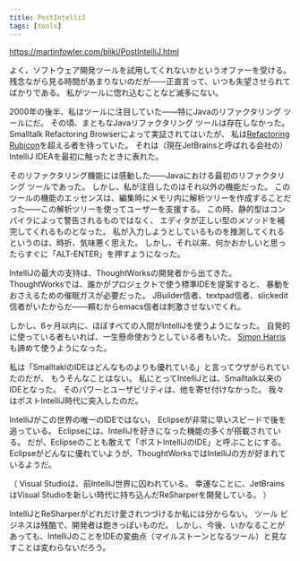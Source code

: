 ```yaml
---
title: PostIntelliJ
tags: [tools]
---
```


https://martinfowler.com/bliki/PostIntelliJ.html

よく、ソフトウェア開発ツールを試用してくれないかというオファーを受ける。
残念ながら見る時間があまりないのだが——正直言って、いつも失望させられてばかりである。
私がツールに惚れ込むことなど滅多にない。

2000年の後半、私はツールに注目していた——特にJavaのリファクタリング ツールにだ。
その頃、まともなJavaリファクタリング ツールは存在しなかった。
Smalltalk Refactoring Browserによって実証されてはいたが、
私は[Refactoring Rubicon](https://martinfowler.com/articles/refactoringRubicon.html)を超える者を待っていた。
それは（現在JetBrainsと呼ばれる会社の）IntelliJ IDEAを最初に触ったときに表れた。

そのリファクタリング機能には感動した——Javaにおける最初のリファクタリング ツールであった。
しかし、私が注目したのはそれ以外の機能だった。
このツールの機能のエッセンスは、編集時にメモリ内に解析ツリーを作成することだった——この解析ツリーを使ってユーザーを支援する。
この時、静的型はコンパイラによって警告されるものではなく、
エディタが正しい型のメソッドを補完してくれるものとなった。
私が入力しようとしているものを推測してくれるというのは、時折、気味悪く思えた。
しかし、それ以来、何かおかしいと思ったらすぐに「ALT-ENTER」を押すようになった。

IntelliJの最大の支持は、ThoughtWorksの開発者から出てきた。
ThoughtWorksでは、誰かがプロジェクトで使う標準IDEを提案すると、
暴動をおさえるための催眠ガスが必要だった。
JBuilder信者、textpad信者、slickedit信者がいたからだ——頼むからemacs信者は刺激させないでくれ。

しかし、6ヶ月以内に、ほぼすべての人間がIntelliJを使うようになった。
自発的に使っている者もいれば、一生懸命使おうとしている者もいた。
[Simon Harris](http://www.redhillconsulting.com.au/blogs/simon/)も諦めて使うようになった。

私は「SmalltaklのIDEはどんなものよりも優れている」と言ってウザがられていたのだが、
もうそんなことはない。
私にとってIntelliJとは、Smalltalk以来のIDEとなった。
そのパワーとユーザビリティは、他を寄せ付けなかった。
我々はポストIntelliJ時代に突入したのだ。

IntelliJがこの世界の唯一のIDEではない。
Eclipseが非常に早いスピードで後を追っている。
Eclipseには、IntelliJを好きになった機能の多くが搭載されている。
だが、Eclipseのことも敢えて「ポストIntelliJのIDE」と呼ぶことにする。
Eclipseがどんなに優れていようが、ThoughtWorksではIntelliJの方が好まれているようだ。

（
Visual Studioは、前IntelliJ世界に囚われている。
幸運なことに、JetBrainsはVisual Studioを新しい時代に持ち込んだReSharperを開発している。
）

IntelliJとReSharperがどれだけ愛されつづけるか私には分からない。
ツール ビジネスは残酷で、開発者は飽きっぽいものだ。
しかし、今後、いかなることがあっても、IntelliJのことをIDEの変曲点（マイルストーンとなるツール）と見なすことは変わらないだろう。
